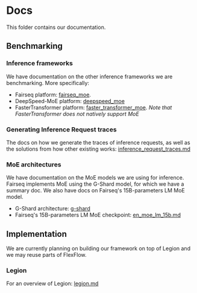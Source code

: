 # Docs
This folder contains our documentation.

## Benchmarking

### Inference frameworks
We have documentation on the other inference frameworks we are benchmarking. More specifically:

- Fairseq platform: [fairseq_moe](./fairseq_moe.md).
- DeepSpeed-MoE platform: [deepspeed_moe](./deepspeed_moe.md)
- FasterTransformer platform: [faster_transformer_moe](./faster_transformer_moe.md). *Note that FasterTransformer does not natively support MoE*

### Generating Inference Request traces

The docs on how we generate the traces of inference requests, as well as the solutions from how other existing works: [inference_request_traces.md](./inference_request_traces.md)

### MoE architectures
We have documentation on the MoE models we are using for inference. Fairseq implements MoE using the G-Shard model, for which we have a summary doc. We also have docs on Fairseq's 15B-parameters LM MoE model.

* G-Shard architecture: [g-shard](./g-shard.md)
* Fairseq's 15B-parameters LM MoE checkpoint: [en_moe_lm_15b.md](./en_moe_lm_15b.md)

## Implementation
We are currently planning on building our framework on top of Legion and we may reuse parts of FlexFlow.

### Legion
For an overview of Legion: [legion.md](./legion.md)
